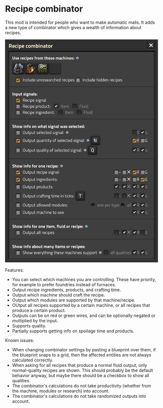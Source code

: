 # Recipe combinator

This mod is intended for people who want to make automatic malls.  It adds a new type of combinator which gives a wealth of information about recipes.

![recipe combinator screenshot](resources/screenshot-0.1.2.jpg)

Features:

* You can select which machines you are controlling.  These have priority, for example to prefer foundries instead of furnaces.
* Output recipe ingredients, products, and crafting time.
* Output which machine should craft the recipe.
* Output which modules are supported by that machine/recipe.
* OUtput all recipes supported by a certain machine, or all recipes that produce a certain product.
* Outputs can be on red or green wires, and can be optionally negated or multiplied by the input.
* Supports quality.
* Partially supports getting info on spoilage time and products.

Known issues:

* When changing combinator settings by pasting a blueprint over them, if the blueprint snaps to a grid, then the affected entities are not always calculated correctly.
* When asking for all recipes that produce a normal fluid output, only normal-quality recipes are shown.  This should probably be the default behavior anyway, but maybe there should be a checkbox to show all qualities.
* The combinator's calculations do not take productivity (whether from the machine, modules or research) into account.
* The combinator's calculations do not take randomized outputs into account.